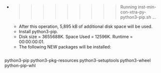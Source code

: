 * >>>>>>>>> Running inst-min-con-xtra-py-python3-pip.sh ...
  * After this operation, 5,895 kB of additional disk space will be used.
  * Install python3-pip.
  * Disk size = 3655688K. Space Used = 12596K. Runtime = 00:00:00:01.
  * The following NEW packages will be installed:
  ```bash
python3-pip python3-pkg-resources python3-setuptools python3-wheel python-pip-whl
  ```
